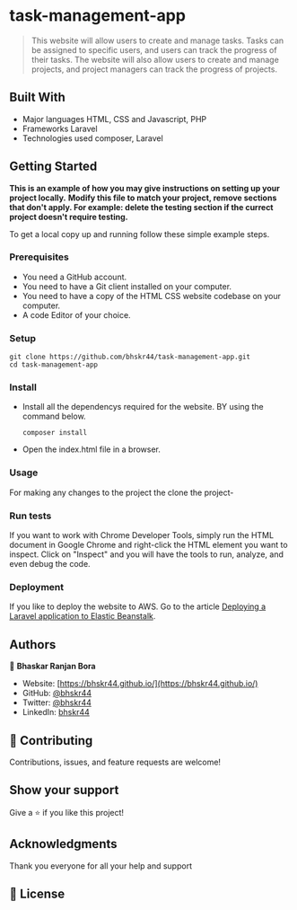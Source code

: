 # task-management-app

> This website will allow users to create and manage tasks. Tasks can be assigned to specific users, and users can track the progress of their tasks. The website will also allow users to create and manage projects, and project managers can track the progress of projects.

## Built With

-   Major languages HTML, CSS and Javascript, PHP
-   Frameworks Laravel
-   Technologies used composer, Laravel

## Getting Started

**This is an example of how you may give instructions on setting up your project locally.**
**Modify this file to match your project, remove sections that don't apply. For example: delete the testing section if the currect project doesn't require testing.**

To get a local copy up and running follow these simple example steps.

### Prerequisites

-   You need a GitHub account.
-   You need to have a Git client installed on your computer.
-   You need to have a copy of the HTML CSS website codebase on your computer.
-   A code Editor of your choice.

### Setup

```
git clone https://github.com/bhskr44/task-management-app.git
cd task-management-app
```

### Install

-   Install all the dependencys required for the website. BY using the command below.
    ```
    composer install
    ```
-   Open the index.html file in a browser.

### Usage

For making any changes to the project the clone the project-

### Run tests

If you want to work with Chrome Developer Tools, simply run the HTML document in Google Chrome and right-click the HTML element you want to inspect. Click on "Inspect" and you will have the tools to run, analyze, and even debug the code.

### Deployment

If you like to deploy the website to AWS. Go to the article [Deploying a Laravel application to Elastic Beanstalk](https://docs.aws.amazon.com/elasticbeanstalk/latest/dg/php-laravel-tutorial.html).

## Authors

👤 **Bhaskar Ranjan Bora**

-   Website: [https://bhskr44.github.io/](https://bhskr44.github.io/)
-   GitHub: [@bhskr44](https://github.com/bhskr44)
-   Twitter: [@bhskr44](https://twitter.com/bhskr44)
-   LinkedIn: [bhskr44](https://linkedin.com/in/bhskr44)

## 🤝 Contributing

Contributions, issues, and feature requests are welcome!

## Show your support

Give a ⭐️ if you like this project!

## Acknowledgments

Thank you everyone for all your help and support

## 📝 License
